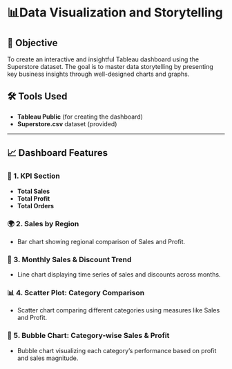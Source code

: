 # 📊Data Visualization and Storytelling

## 🧾 Objective
To create an interactive and insightful Tableau dashboard using the Superstore dataset. The goal is to master data storytelling by presenting key business insights through well-designed charts and graphs.

## 🛠 Tools Used
- **Tableau Public** (for creating the dashboard)
- **Superstore.csv** dataset (provided)

---

## 📈 Dashboard Features

### 📌 1. KPI Section
- **Total Sales**
- **Total Profit**
- **Total Orders**

### 🌍 2. Sales by Region
- Bar chart showing regional comparison of Sales and Profit.

### 📅 3. Monthly Sales & Discount Trend
- Line chart displaying time series of sales and discounts across months.

### 📊 4. Scatter Plot: Category Comparison
- Scatter chart comparing different categories using measures like Sales and Profit.

### 🫧 5. Bubble Chart: Category-wise Sales & Profit
- Bubble chart visualizing each category’s performance based on profit and sales magnitude.
